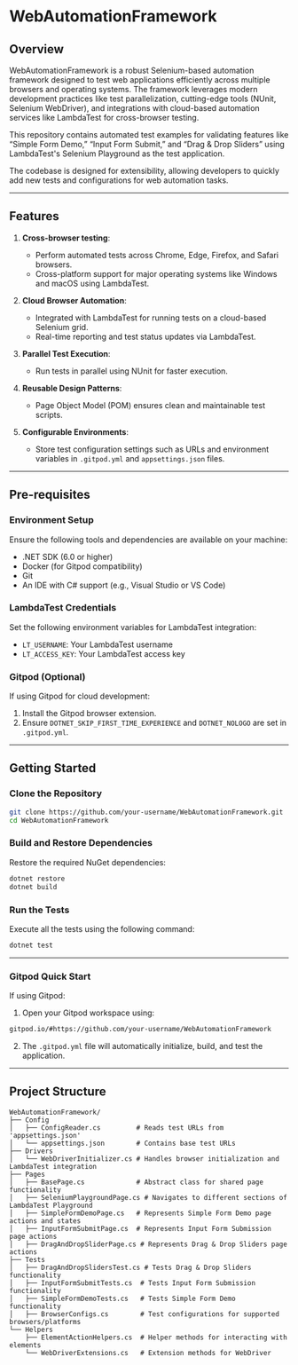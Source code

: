 # WebAutomationFramework

## Overview

WebAutomationFramework is a robust Selenium-based automation framework designed to test web applications efficiently across multiple browsers and operating systems. The framework leverages modern development practices like test parallelization, cutting-edge tools (NUnit, Selenium WebDriver), and integrations with cloud-based automation services like LambdaTest for cross-browser testing.

This repository contains automated test examples for validating features like “Simple Form Demo,” “Input Form Submit,” and “Drag & Drop Sliders” using LambdaTest's Selenium Playground as the test application. 

The codebase is designed for extensibility, allowing developers to quickly add new tests and configurations for web automation tasks.

---

## Features

1. **Cross-browser testing**:
    - Perform automated tests across Chrome, Edge, Firefox, and Safari browsers.
    - Cross-platform support for major operating systems like Windows and macOS using LambdaTest.

2. **Cloud Browser Automation**:
    - Integrated with LambdaTest for running tests on a cloud-based Selenium grid.
    - Real-time reporting and test status updates via LambdaTest.

3. **Parallel Test Execution**:
    - Run tests in parallel using NUnit for faster execution.

4. **Reusable Design Patterns**:
    - Page Object Model (POM) ensures clean and maintainable test scripts.

5. **Configurable Environments**:
    - Store test configuration settings such as URLs and environment variables in `.gitpod.yml` and `appsettings.json` files.

---

## Pre-requisites

### Environment Setup
Ensure the following tools and dependencies are available on your machine:
- .NET SDK (6.0 or higher)
- Docker (for Gitpod compatibility)
- Git
- An IDE with C# support (e.g., Visual Studio or VS Code)

### LambdaTest Credentials
Set the following environment variables for LambdaTest integration:
- `LT_USERNAME`: Your LambdaTest username
- `LT_ACCESS_KEY`: Your LambdaTest access key

### Gitpod (Optional)
If using Gitpod for cloud development:
1. Install the Gitpod browser extension.
2. Ensure `DOTNET_SKIP_FIRST_TIME_EXPERIENCE` and `DOTNET_NOLOGO` are set in `.gitpod.yml`.

---

## Getting Started

### Clone the Repository
```bash
git clone https://github.com/your-username/WebAutomationFramework.git
cd WebAutomationFramework
```
### Build and Restore Dependencies
Restore the required NuGet dependencies:
```bash
dotnet restore
dotnet build
```
### Run the Tests
Execute all the tests using the following command:
```bash
dotnet test
```
---
### Gitpod Quick Start
If using Gitpod:

1. Open your Gitpod workspace using:
  ```bash
  gitpod.io/#https://github.com/your-username/WebAutomationFramework
  ```
2. The `.gitpod.yml` file will automatically initialize, build, and test the application.
---
## Project Structure
```
WebAutomationFramework/
├── Config
│   ├── ConfigReader.cs         # Reads test URLs from 'appsettings.json'
│   └── appsettings.json        # Contains base test URLs
├── Drivers
│   └── WebDriverInitializer.cs # Handles browser initialization and LambdaTest integration
├── Pages
│   ├── BasePage.cs             # Abstract class for shared page functionality
│   ├── SeleniumPlaygroundPage.cs # Navigates to different sections of LambdaTest Playground
│   ├── SimpleFormDemoPage.cs   # Represents Simple Form Demo page actions and states
│   ├── InputFormSubmitPage.cs  # Represents Input Form Submission page actions
│   ├── DragAndDropSliderPage.cs # Represents Drag & Drop Sliders page actions
├── Tests
│   ├── DragAndDropSlidersTest.cs # Tests Drag & Drop Sliders functionality
│   ├── InputFormSubmitTests.cs  # Tests Input Form Submission functionality
│   ├── SimpleFormDemoTests.cs   # Tests Simple Form Demo functionality
│   ├── BrowserConfigs.cs        # Test configurations for supported browsers/platforms
└── Helpers
    ├── ElementActionHelpers.cs  # Helper methods for interacting with elements
    └── WebDriverExtensions.cs   # Extension methods for WebDriver
```
